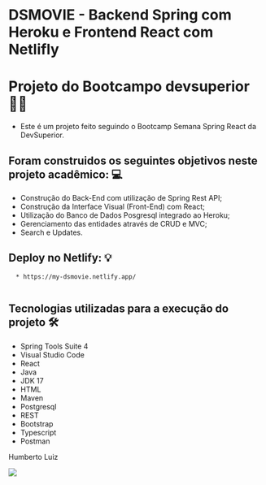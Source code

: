 # DSMOVIE - Backend Spring com Heroku e Frontend React com Netlifly

# Projeto do Bootcampo devsuperior 👨‍🎓

* Este é um projeto feito seguindo o Bootcamp Semana Spring React da DevSuperior.

## Foram construidos os seguintes objetivos neste projeto acadêmico: 💻

* Construção do Back-End com utilização de Spring Rest API;
* Construção da Interface Visual (Front-End) com React;
* Utilização do Banco de Dados Posgresql integrado ao Heroku;
* Gerenciamento das entidades através de CRUD e MVC;
* Search e Updates.

## Deploy no Netlify: 💡

```
  * https://my-dsmovie.netlify.app/
  
  ```
## Tecnologias utilizadas para a execução do projeto 🛠

* Spring Tools Suite 4
* Visual Studio Code
* React
* Java
* JDK 17
* HTML
* Maven
* Postgresql
* REST
* Bootstrap
* Typescript
* Postman

Humberto Luiz 
<div>
<a href="https://www.linkedin.com/in/humbertoluiz/" target="_blank"><img src="https://img.shields.io/badge/-LinkedIn-%230077B5?style=for-the-badge&logo=linkedin&logoColor=white" target="_blank"></a>   
</div>
